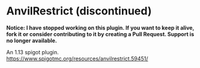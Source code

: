 # AnvilRestrict (discontinued)

**Notice: I have stopped working on this plugin. If you want to keep it alive, fork it or consider contributing to it by creating a Pull Request. Support is no longer available.**

An 1.13 spigot plugin.
https://www.spigotmc.org/resources/anvilrestrict.59451/
